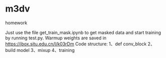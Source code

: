 # m3dv
homework

Just use the file get_train_mask.ipynb to get masked data and start training by running test.py.
Warmup weights are saved in https://jbox.sjtu.edu.cn/l/k03rDm
Code structure:
1、def conv_block
2、build model
3、mixup
4、training
